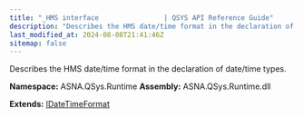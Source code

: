 ```yaml
---
title: "_HMS interface                | QSYS API Reference Guide"
description: "Describes the HMS date/time format in the declaration of date/time types. "
last_modified_at: 2024-08-08T21:41:46Z
sitemap: false
---
```


Describes the HMS date/time format in the declaration of date/time types.

**Namespace:** ASNA.QSys.Runtime
**Assembly:** ASNA.QSys.Runtime.dll

**Extends:** [IDateTimeFormat](/reference/runtime/qsys-runtime/i-date-time-format.html)
<br>
<br>
